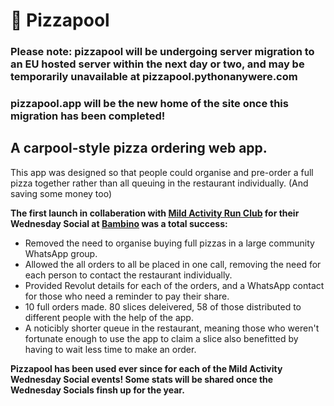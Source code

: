 # 🍕 Pizzapool 

### Please note: pizzapool will be undergoing server migration to an EU hosted server within the next day or two, and may be temporarily unavailable at pizzapool.pythonanywere.com
### pizzapool.app will be the new home of the site once this migration has been completed!

## A carpool-style pizza ordering web app.

This app was designed so that people could organise and pre-order a full pizza together rather than all queuing in the restaurant individually. (And saving some money too)

**The first launch in collaberation with [Mild Activity Run Club](https://www.instagram.com/mildactivity) for their Wednesday Social at [Bambino](https://www.instagram.com/bambino_dublin) was a total success:**
 - Removed the need to organise buying full pizzas in a large community WhatsApp group.
 - Allowed the all orders to all be placed in one call, removing the need for each person to contact the restaurant individually.
 - Provided Revolut details for each of the orders, and a WhatsApp contact for those who need a reminder to pay their share.
 - 10 full orders made. 80 slices deleivered, 58 of those distributed to different people with the help of the app.
 - A noticibly shorter queue in the restaurant, meaning those who weren't fortunate enough to use the app to claim a slice also benefitted by having to wait less time to make an order.

**Pizzapool has been used ever since for each of the Mild Activity Wednesday Social events! Some stats will be shared once the Wednesday Socials finsh up for the year.**
